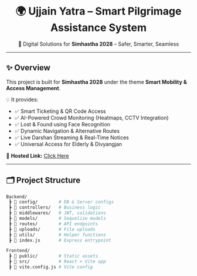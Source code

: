 <h1 align="center">🌍 Ujjain Yatra – Smart Pilgrimage Assistance System</h1>

<p align="center">
  🚀 Digital Solutions for <b>Simhastha 2028</b> – Safer, Smarter, Seamless  
</p>


---

## ✨ Overview  
This project is built for **Simhastha 2028** under the theme **Smart Mobility & Access Management**.  

💡 It provides:  
- ✅ Smart Ticketing & QR Code Access  
- ✅ AI-Powered Crowd Monitoring (Heatmaps, CCTV Integration)  
- ✅ Lost & Found using Face Recognition  
- ✅ Dynamic Navigation & Alternative Routes  
- ✅ Live Darshan Streaming & Real-Time Notices  
- ✅ Universal Access for Elderly & Divyangjan  

🔗 **Hosted Link:** [Click Here](https://ujjainyatra-harsh09.vercel.app/)  

---

## 🗂️ Project Structure  

```bash
Backend/
 ┣ 📂 config/        # DB & Server configs
 ┣ 📂 controllers/   # Business logic
 ┣ 📂 middlewares/   # JWT, validations
 ┣ 📂 models/        # Sequelize models
 ┣ 📂 routes/        # API endpoints
 ┣ 📂 uploads/       # File uploads
 ┣ 📂 utils/         # Helper functions
 ┣ 📜 index.js       # Express entrypoint

Frontend/
 ┣ 📂 public/        # Static assets
 ┣ 📂 src/           # React + Vite app
 ┣ 📜 vite.config.js # Vite config
